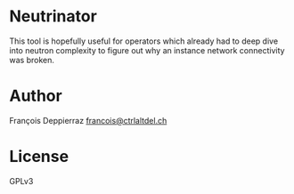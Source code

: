 # Neutrinator

This tool is hopefully useful for operators which already had to deep
dive into neutron complexity to figure out why an instance network
connectivity was broken.

# Author

François Deppierraz <francois@ctrlaltdel.ch>

# License

GPLv3
